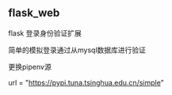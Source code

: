 ## flask_web
flask 登录身份验证扩展

简单的模拟登录通过从mysql数据库进行验证

更换pipenv源

url = "https://pypi.tuna.tsinghua.edu.cn/simple"
